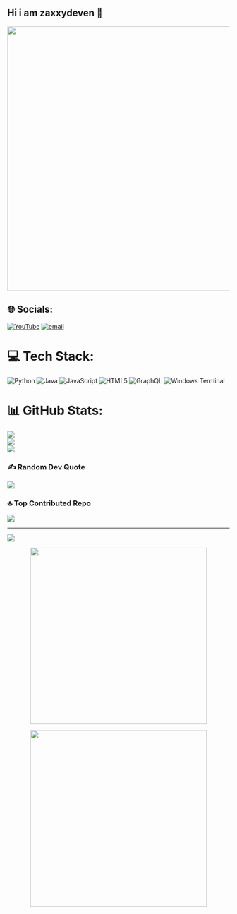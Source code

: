 ## Hi i am zaxxydeven 👋

<p align="center">
  <img src="https://media.tenor.com/IHdlTRsmcS4AAAAC/hacker.gif" width="600"/>
</p>

## 🌐 Socials:
[![YouTube](https://img.shields.io/badge/YouTube-%23FF0000.svg?logo=YouTube&logoColor=white)](https://youtube.com/@ZaxxyDev) [![email](https://img.shields.io/badge/Email-D14836?logo=gmail&logoColor=white)](mailto:xdvenom260@gmail.com) 

# 💻 Tech Stack:
![Python](https://img.shields.io/badge/python-3670A0?style=for-the-badge&logo=python&logoColor=ffdd54) ![Java](https://img.shields.io/badge/java-%23ED8B00.svg?style=for-the-badge&logo=openjdk&logoColor=white) ![JavaScript](https://img.shields.io/badge/javascript-%23323330.svg?style=for-the-badge&logo=javascript&logoColor=%23F7DF1E) ![HTML5](https://img.shields.io/badge/html5-%23E34F26.svg?style=for-the-badge&logo=html5&logoColor=white) ![GraphQL](https://img.shields.io/badge/-GraphQL-E10098?style=for-the-badge&logo=graphql&logoColor=white) ![Windows Terminal](https://img.shields.io/badge/Windows%20Terminal-%234D4D4D.svg?style=for-the-badge&logo=windows-terminal&logoColor=white)
# 📊 GitHub Stats:
![](https://github-readme-stats.vercel.app/api?username=ZAXXYDEVEN&theme=gotham&hide_border=false&include_all_commits=false&count_private=false)<br/>
![](https://nirzak-streak-stats.vercel.app/?user=ZAXXYDEVEN&theme=gotham&hide_border=false)<br/>
![](https://github-readme-stats.vercel.app/api/top-langs/?username=ZAXXYDEVEN&theme=gotham&hide_border=false&include_all_commits=false&count_private=false&layout=compact)

### ✍️ Random Dev Quote
![](https://quotes-github-readme.vercel.app/api?type=horizontal&theme=merko)

### 🔝 Top Contributed Repo
![](https://github-contributor-stats.vercel.app/api?username=ZAXXYDEVEN&limit=5&theme=merko&combine_all_yearly_contributions=true)

---
[![](https://visitcount.itsvg.in/api?id=ZAXXYDEVEN&icon=0&color=0)](https://visitcount.itsvg.in)

<!-- Proudly created with GPRM ( https://gprm.itsvg.in ) -->

<p align="center">
  <img src="https://cdn.dribbble.com/users/1162077/screenshots/3848914/programmer.gif" width="400"/>
</p>

<p align="center">
  <img src="https://media.giphy.com/media/3oKIPwoeGErMmaI43C/giphy.gif" width="400"/>
</p>
